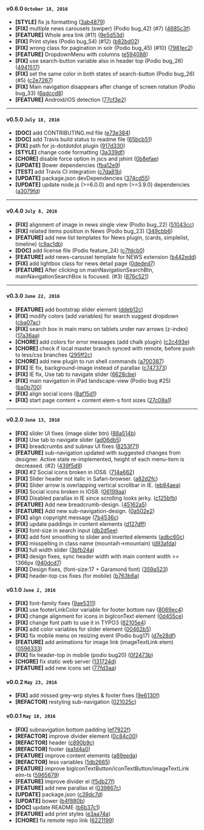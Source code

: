 
#### v0.6.0 `October 18, 2016`
- **[STYLE]** fix js formatting ([3ab4879](https://github.com/t3kit/felayout_bluemountain/commit/3ab4879))
- **[FIX]** multiple news carousels (swiper) (Podio bug_42) (#7) ([4685c3f](https://github.com/t3kit/felayout_bluemountain/commit/4685c3f))
- **[FEATURE]** Whole area link (#11) ([9e5d53d](https://github.com/t3kit/felayout_bluemountain/commit/9e5d53d))
- **[FIX]** Print styles (Podio bug_54) (#12) ([b82bd02](https://github.com/t3kit/felayout_bluemountain/commit/b82bd02))
- **[FIX]** wrong class for pagination in solr (Podio bug_45) (#10) ([7981ec2](https://github.com/t3kit/felayout_bluemountain/commit/7981ec2))
- **[FEATURE]** DropdownMenu with columns ([e594088](https://github.com/t3kit/felayout_bluemountain/commit/e594088))
- **[FIX]** use search-button variable also in header top (Podio bug_26) ([4941517](https://github.com/t3kit/felayout_bluemountain/commit/4941517))
- **[FIX]** set the same color in both states of search-button (Podio bug_26) (#5) ([c2e7267](https://github.com/t3kit/felayout_bluemountain/commit/c2e7267))
- **[FIX]** Main navigation disappears after change of screen rotation (Podio bug_33) ([6adccd8](https://github.com/t3kit/felayout_bluemountain/commit/6adccd8))
- **[FEATURE]** Android/iOS detection ([77cf3e2](https://github.com/t3kit/felayout_bluemountain/commit/77cf3e2))

***

#### v0.5.0 `July 18, 2016`
- **[DOC]** add CONTRIBUTING.md file ([e73e384](https://github.com/t3kit/felayout_bluemountain/commit/e73e384))
- **[DOC]** add Travis build status to readme file ([65bcb51](https://github.com/t3kit/felayout_bluemountain/commit/65bcb51))
- **[FIX]** path for js-dotdotdot plugin ([917d330](https://github.com/t3kit/felayout_bluemountain/commit/917d330))
- **[STYLE]** change code formatting ([3a339df](https://github.com/t3kit/felayout_bluemountain/commit/3a339df))
- **[CHORE]** disable force option in jscs and jshint ([0b8efae](https://github.com/t3kit/felayout_bluemountain/commit/0b8efae))
- **[UPDATE]** Bower dependencies ([fba12e9](https://github.com/t3kit/felayout_bluemountain/commit/fba12e9))
- **[TEST]** add Travis CI integration ([c7da81b](https://github.com/t3kit/felayout_bluemountain/commit/c7da81b))
- **[UPDATE]** package.json devDependencies ([374cd55](https://github.com/t3kit/felayout_bluemountain/commit/374cd55))
- **[UPDATE]** update node.js (>=6.0.0) and npm (>=3.9.0) dependencies ([a3079fd](https://github.com/t3kit/felayout_bluemountain/commit/a3079fd))

***

#### v0.4.0 `July 8, 2016`
- **[FIX]** alignment of image in news single view (Podio bug_22) ([51043cc](https://github.com/t3kit/felayout_bluemountain/commit/51043cc))
- **[FIX]** related items position in News (Podio bug_23) ([349cbb6](https://github.com/t3kit/felayout_bluemountain/commit/349cbb6))
- **[FEATURE]** add new list templates for News plugin, (cards, simplelist, timeline) ([c9ac1db](https://github.com/t3kit/felayout_bluemountain/commit/c9ac1db))
- **[DOC]** add license file (Podio feature_24) ([c7fdcb0](https://github.com/t3kit/felayout_bluemountain/commit/c7fdcb0))
- **[FEATURE]** add news-carousel template for NEWS extension ([b442edd](https://github.com/t3kit/felayout_bluemountain/commit/b442edd))
- **[FIX]** add lightbox class for news detail page ([0deded7](https://github.com/t3kit/felayout_bluemountain/commit/0deded7))
- **[FEATURE]** After clicking on mainNavigationSearchBtn, mainNavigationSearchBox is focused. (#3) ([876c521](https://github.com/t3kit/felayout_bluemountain/commit/876c521))

***

#### v0.3.0 `June 22, 2016`
- **[FEATURE]** add bootstrap slider element ([ddeb12c](https://github.com/t3kit/felayout_bluemountain/commit/ddeb12c))
- **[FIX]** modify colors (add variables) for search suggest dropdown ([cba07ac](https://github.com/t3kit/felayout_bluemountain/commit/cba07ac))
- **[FIX]** search box in main menu on tablets under nav arrows (z-index) ([17a36aa](https://github.com/t3kit/felayout_bluemountain/commit/17a36aa))
- **[CHORE]** add colors for error messages (add chalk plugin) ([c2c493e](https://github.com/t3kit/felayout_bluemountain/commit/c2c493e))
- **[CHORE]** check if local master branch synced with remote, before push to less/css branches ([295ff2c](https://github.com/t3kit/felayout_bluemountain/commit/295ff2c))
- **[CHORE]** add new plugin to run shell commands ([a700387](https://github.com/t3kit/felayout_bluemountain/commit/a700387))
- **[FIX]** IE fix, background-image instead of parallax ([c747373](https://github.com/t3kit/felayout_bluemountain/commit/c747373))
- **[FIX]** IE fix, Use tab to navigate slider ([6628cbe](https://github.com/t3kit/felayout_bluemountain/commit/6628cbe))
- **[FIX]** main navigation in iPad landscape-view (Podio bug #25) ([ba0b700](https://github.com/t3kit/felayout_bluemountain/commit/ba0b700))
- **[FIX]** align social icons ([8af15d1](https://github.com/t3kit/felayout_bluemountain/commit/8af15d1))
- **[FIX]** start page content + content elem-s font sizes ([27c08a1](https://github.com/t3kit/felayout_bluemountain/commit/27c08a1))

***
#### v0.2.0 `June 13, 2016`
- **[FIX]** slider UI fixes (image slider btn) ([88a514b](https://github.com/t3kit/felayout_bluemountain/commit/88a514b))
- **[FIX]** Use tab to navigate slider ([ad06db5](https://github.com/t3kit/felayout_bluemountain/commit/ad06db5))
- **[FIX]** breadcrumbs and subnav UI fixes ([8253f71](https://github.com/t3kit/felayout_bluemountain/commit/8253f71))
- **[FEATURE]** sub-navigation updated with suggested changes from designer. Active state re-implemented, height of each menu-item is decreased. (#2) ([439f5d9](https://github.com/t3kit/felayout_bluemountain/commit/439f5d9))
- **[FIX]** #2 Social icons broken in IOS8. ([714a662](https://github.com/t3kit/felayout_bluemountain/commit/714a662))
- **[FIX]** Slider header not italic in Safari-browser. ([a82d2fc](https://github.com/t3kit/felayout_bluemountain/commit/a82d2fc))
- **[FIX]** Slider arrow is overlapping vertical scrollbar in IE. ([eb84aea](https://github.com/t3kit/felayout_bluemountain/commit/eb84aea))
- **[FIX]** Social icons broken in IOS8. ([06199aa](https://github.com/t3kit/felayout_bluemountain/commit/06199aa))
- **[FIX]** Disabled parallax in IE since scrolling looks jerky. ([c125bfb](https://github.com/t3kit/felayout_bluemountain/commit/c125bfb))
- **[FEATURE]** Add new breadcrumb-design. ([45162a5](https://github.com/t3kit/felayout_bluemountain/commit/45162a5))
- **[FEATURE]** Add new sub-navigation-design. ([0a502e2](https://github.com/t3kit/felayout_bluemountain/commit/0a502e2))
- **[FIX]** align copyright message ([7b4536c](https://github.com/t3kit/felayout_bluemountain/commit/7b4536c))
- **[FIX]** update paddings in content elements ([d127dff](https://github.com/t3kit/felayout_bluemountain/commit/d127dff))
- **[FIX]** font-size in search input ([db2d5ee](https://github.com/t3kit/felayout_bluemountain/commit/db2d5ee))
- **[FIX]** add font smoothing to slider and inverted elements ([adbc60c](https://github.com/t3kit/felayout_bluemountain/commit/adbc60c))
- **[FIX]** misspelling in class name (mountaih->mountain) ([d93afda](https://github.com/t3kit/felayout_bluemountain/commit/d93afda))
- **[FIX]** full width slider ([3bfb24a](https://github.com/t3kit/felayout_bluemountain/commit/3bfb24a))
- **[FIX]** design fixes, sync header width with main content width >= 1366px ([940dcd7](https://github.com/t3kit/felayout_bluemountain/commit/940dcd7))
- **[FIX]** Design fixes, (font-size:17 + Garamond font) ([359a523](https://github.com/t3kit/felayout_bluemountain/commit/359a523))
- **[FIX]** header-top css fixes (for mobile) ([b763b6a](https://github.com/t3kit/felayout_bluemountain/commit/b763b6a))

#### v0.1.0 `June 2, 2016`
- **[FIX]** font-family fixes ([9ae5311](https://github.com/t3kit/felayout_bluemountain/commit/9ae5311))
- **[FIX]** use footerLinkColor variable for footer bottom nav ([8069ec4](https://github.com/t3kit/felayout_bluemountain/commit/8069ec4))
- **[FIX]** change alignment for icons in bigIconText element ([0d455ce](https://github.com/t3kit/felayout_bluemountain/commit/0d455ce))
- **[FIX]** change font path to use it in TYPO3 ([62105e4](https://github.com/t3kit/felayout_bluemountain/commit/62105e4))
- **[FIX]** add color variables for slider element ([00462b5](https://github.com/t3kit/felayout_bluemountain/commit/00462b5))
- **[FIX]** fix mobile menu on resizing event (Podio bug17) ([d7e28df](https://github.com/t3kit/felayout_bluemountain/commit/d7e28df))
- **[FEATURE]** add animations for image link (imageTextLink elem) ([0596333](https://github.com/t3kit/felayout_bluemountain/commit/0596333))
- **[FIX]** fix header-top in mobile (podio bug20) ([0f2473b](https://github.com/t3kit/felayout_bluemountain/commit/0f2473b))
- **[CHORE]** fix static web server ([131724d](https://github.com/t3kit/felayout_bluemountain/commit/131724d))
- **[FEATURE]** add new icons set ([77fd3aa](https://github.com/t3kit/felayout_bluemountain/commit/77fd3aa))

#### v0.0.2 `May 23, 2016`
- **[FIX]** add missed grey-wrp styles & footer fixes ([9e6130f](https://github.com/t3kit/felayout_bluemountain/commit/9e6130f))
- **[REFACTOR]** restyling sub-navigation ([021025c](https://github.com/t3kit/felayout_bluemountain/commit/021025c))

#### v0.0.1 `May 18, 2016`
- **[FIX]** subnavigation bottom padding ([ef7922f](https://github.com/t3kit/felayout_bluemountain/commit/ef7922f))
- **[REFACTOR]** improve divider element ([0c84c00](https://github.com/t3kit/felayout_bluemountain/commit/0c84c00))
- **[REFACTOR]** header ([c890b9c](https://github.com/t3kit/felayout_bluemountain/commit/c890b9c))
- **[REFACTOR]** footer ([ea1d4a0](https://github.com/t3kit/felayout_bluemountain/commit/ea1d4a0))
- **[FEATURE]** improve content elements ([a89eeda](https://github.com/t3kit/felayout_bluemountain/commit/a89eeda))
- **[REFACTOR]** less variables ([1db2665](https://github.com/t3kit/felayout_bluemountain/commit/1db2665))
- **[FEATURE]** improve bigIconTextButton/iconTextButton/imageTextLink elm-ts ([5965679](https://github.com/t3kit/felayout_bluemountain/commit/5965679))
- **[FEATURE]** improve divider el ([f5db27f](https://github.com/t3kit/felayout_bluemountain/commit/f5db27f))
- **[FEATURE]** add new parallax el ([039867c](https://github.com/t3kit/felayout_bluemountain/commit/039867c))
- **[UPDATE]** package.json ([c39dc7d](https://github.com/t3kit/felayout_bluemountain/commit/c39dc7d))
- **[UPDATE]** bower ([b4f880b](https://github.com/t3kit/felayout_bluemountain/commit/b4f880b))
- **[DOC]** update README ([b6b37c1](https://github.com/t3kit/felayout_bluemountain/commit/b6b37c1))
- **[FEATURE]** add print styles ([e3aa74a](https://github.com/t3kit/felayout_bluemountain/commit/e3aa74a))
- **[CHORE]** fix remote repo link ([6221199](https://github.com/t3kit/felayout_bluemountain/commit/6221199))

